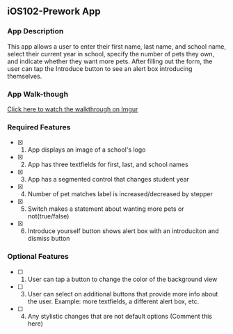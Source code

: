 ## iOS102-Prework App

### App Description

This app allows a user to enter their first name, last name, and school name, select their current year in school, specify the number of pets they own, and indicate whether they want more pets. After filling out the form, the user can tap the Introduce button to see an alert box introducing themselves.

### App Walk-though

[Click here to watch the walkthrough on Imgur](https://imgur.com/WhQHuDn)

### Required Features

- [x] 1. App displays an image of a school's logo
- [x] 2. App has three textfields for first, last, and school names
- [x] 3. App has a segmented control that changes student year
- [x] 4. Number of pet matches label is increased/decreased by stepper
- [x] 5. Switch makes a statement about wanting more pets or not(true/false) 
- [x] 6. Introduce yourself button shows alert box with an introduciton and dismiss button

### Optional Features

- [ ] 1. User can tap a button to change the color of the background view
- [ ] 3. User can select on additional buttons that provide more info about the user. Example: more textfields, a different alert box, etc.
- [ ] 4. Any stylistic changes that are not default options (Comment this here)
